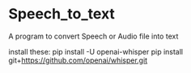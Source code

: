 # Speech_to_text
A program to convert Speech or Audio file into  text


install these:
pip install -U openai-whisper
pip install git+https://github.com/openai/whisper.git 
